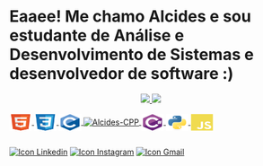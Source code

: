 # Eaaee! Me chamo Alcides e sou estudante de Análise e Desenvolvimento de Sistemas e desenvolvedor de software :)

<div align="center">
  <a href="https://github.com/alcides07">
  <img height="180em" src="https://github-readme-stats.vercel.app/api?username=alcides07&show_icons=true&theme=dracula&include_all_commits=true&count_private=false"/>
  <img height="180em" src="https://github-readme-stats.vercel.app/api/top-langs/?username=alcides07&layout=compact&langs_count=7&theme=dracula"/>
</div>
  
<div style="display: inline_block"><br>
  <img align="center" alt="Alcides-HTML" height="30" width="40" src="https://raw.githubusercontent.com/devicons/devicon/master/icons/html5/html5-original.svg">
  <img align="center" alt="Alcides-CSS" height="30" width="40" src="https://raw.githubusercontent.com/devicons/devicon/master/icons/css3/css3-original.svg">
  <img align="center" alt="Alcides-C" height="30" width="40" src="https://raw.githubusercontent.com/devicons/devicon/master/icons/c/c-original.svg">
  <img align="center" alt="Alcides-CPP" height="30" width="40" src="https://raw.githubusercontent.com/jmnote/z-icons/master/svg/cpp.svg">
  <img align="center" alt="Alcides-Csharp" height="30" width="40" src="https://raw.githubusercontent.com/devicons/devicon/master/icons/csharp/csharp-original.svg">
  <img align="center" alt="Alcides-Python" height="30" width="40" src="https://raw.githubusercontent.com/devicons/devicon/master/icons/python/python-original.svg">
  <img align="center" alt="Alcides-JS" height="30" width="40" src="https://raw.githubusercontent.com/devicons/devicon/master/icons/javascript/javascript-plain.svg">
</div>
  
##
  
<div> 
  <a href="https://www.linkedin.com/in/alcides-tiago-ba4583224/" ><img src='https://svgshare.com/i/g4G.svg' title='Icon Linkedin' /></a>
  <a href="https://instagram.com/alcides07" ><img src='https://svgshare.com/i/g3s.svg' title='Icon Instagram' /></a>
  <a href="mailto:alcidesdantasdj@gmail.com" ><img src='https://svgshare.com/i/g3F.svg' title='Icon Gmail' /></a>
</div>
  
